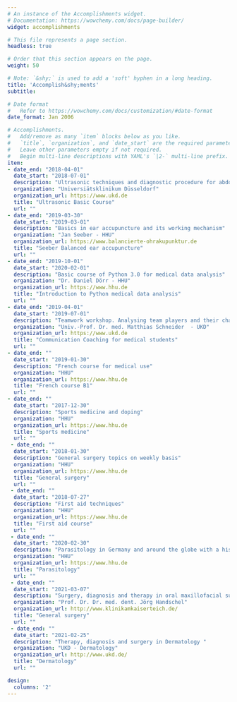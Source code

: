 ```yaml
---
# An instance of the Accomplishments widget.
# Documentation: https://wowchemy.com/docs/page-builder/
widget: accomplishments

# This file represents a page section.
headless: true

# Order that this section appears on the page.
weight: 50

# Note: `&shy;` is used to add a 'soft' hyphen in a long heading.
title: 'Accomplish&shy;ments'
subtitle:

# Date format
#   Refer to https://wowchemy.com/docs/customization/#date-format
date_format: Jan 2006

# Accomplishments.
#   Add/remove as many `item` blocks below as you like.
#   `title`, `organization`, and `date_start` are the required parameters.
#   Leave other parameters empty if not required.
#   Begin multi-line descriptions with YAML's `|2-` multi-line prefix.
item:
- date_end: "2018-04-01"
  date_start: "2018-07-01"
  description: "Ultrasonic techniques and diagnostic procedure for abdominal, vascular, thoracic check up and emergency"
  organization: "Universiätsklinikum Düsseldorf"
  organization_url: https://www.ukd.de
  title: "Ultrasonic Basic Course"
  url: ""
- date_end: "2019-03-30"
  date_start: "2019-03-01"
  description: "Basics in ear accupuncture and its working mechanism"
  organization: "Jan Seeber - HHU"
  organization_url: https://www.balancierte-ohrakupunktur.de
  title: "Seeber Balanced ear accupuncture"
  url: ""
- date_end: "2019-10-01"
  date_start: "2020-02-01"
  description: "Basic course of Python 3.0 for medical data analysis"
  organization: "Dr. Daniel Dörr - HHU"
  organization_url: https://www.hhu.de
  title: "Introduction to Python medical data analysis"
  url: ""
- date_end: "2019-04-01"
  date_start: "2019-07-01"
  description: "Teamwork workshop. Analysing team players and their characteristics in order to find your personal position in a team"
  organization: "Univ.-Prof. Dr. med. Matthias Schneider  - UKD"
  organization_url: https://www.ukd.de
  title: "Communication Coaching for medical students"
  url: ""
- date_end: ""
  date_start: "2019-01-30"
  description: "French course for medical use"
  organization: "HHU"
  organization_url: https://www.hhu.de
  title: "French course B1"
  url: ""
- date_end: ""
  date_start: "2017-12-30"
  description: "Sports medicine and doping"
  organization: "HHU"
  organization_url: https://www.hhu.de
  title: "Sports medicine"
  url: ""    
 - date_end: ""
  date_start: "2018-01-30"
  description: "General surgery topics on weekly basis"
  organization: "HHU"
  organization_url: https://www.hhu.de
  title: "General surgery"
  url: ""    
 - date_end: ""
  date_start: "2018-07-27"
  description: "First aid techniques"
  organization: "HHU"
  organization_url: https://www.hhu.de
  title: "First aid course"
  url: ""    
 - date_end: ""
  date_start: "2020-02-30"
  description: "Parasitology in Germany and around the globe with a historical and modern view"
  organization: "HHU"
  organization_url: https://www.hhu.de
  title: "Parasitology"
  url: ""    
 - date_end: ""
  date_start: "2021-03-07"
  description: "Surgery, diagnosis and therapy in oral maxillofacial surgery (in German:MKG)"
  organization: "Prof. Dr. Dr. med. dent. Jörg Handschel"
  organization_url: http://www.klinikamkaiserteich.de/
  title: "General surgery"
  url: ""    
 - date_end: ""
  date_start: "2021-02-25"
  description: "Therapy, diagnosis and surgery in Dermatology "
  organization: "UKD - Dermatology"
  organization_url: http://www.ukd.de/
  title: "Dermatology"
  url: ""  

design:
  columns: '2' 
---
```

